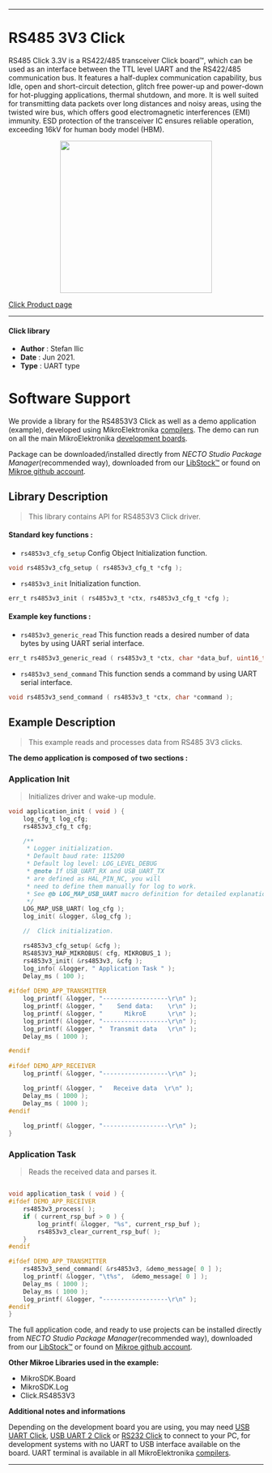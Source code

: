 
---
# RS485 3V3 Click

RS485 Click 3.3V is a RS422/485 transceiver Click board™, which can be used as an interface between the TTL level UART and the RS422/485 communication bus. It features a half-duplex communication capability, bus Idle, open and short-circuit detection, glitch free power-up and power-down for hot-plugging applications, thermal shutdown, and more. It is well suited for transmitting data packets over long distances and noisy areas, using the twisted wire bus, which offers good electromagnetic interferences (EMI) immunity. ESD protection of the transceiver IC ensures reliable operation, exceeding 16kV for human body model (HBM).

<p align="center">
  <img src="https://download.mikroe.com/images/click_for_ide/rs48533v_click.png" height=300px>
</p>

[Click Product page](https://www.mikroe.com/rs485-33v-click)

---


#### Click library

- **Author**        : Stefan Ilic
- **Date**          : Jun 2021.
- **Type**          : UART type


# Software Support

We provide a library for the RS4853V3 Click
as well as a demo application (example), developed using MikroElektronika
[compilers](https://www.mikroe.com/necto-studio).
The demo can run on all the main MikroElektronika [development boards](https://www.mikroe.com/development-boards).

Package can be downloaded/installed directly from *NECTO Studio Package Manager*(recommended way), downloaded from our [LibStock&trade;](https://libstock.mikroe.com) or found on [Mikroe github account](https://github.com/MikroElektronika/mikrosdk_click_v2/tree/master/clicks).

## Library Description

> This library contains API for RS4853V3 Click driver.

#### Standard key functions :

- `rs4853v3_cfg_setup` Config Object Initialization function.
```c
void rs4853v3_cfg_setup ( rs4853v3_cfg_t *cfg );
```

- `rs4853v3_init` Initialization function.
```c
err_t rs4853v3_init ( rs4853v3_t *ctx, rs4853v3_cfg_t *cfg );
```

#### Example key functions :

- `rs4853v3_generic_read` This function reads a desired number of data bytes by using UART serial interface.
```c
err_t rs4853v3_generic_read ( rs4853v3_t *ctx, char *data_buf, uint16_t max_len );
```

- `rs4853v3_send_command` This function sends a command by using UART serial interface.
```c
void rs4853v3_send_command ( rs4853v3_t *ctx, char *command );
```

## Example Description

> This example reads and processes data from RS485 3V3 clicks.

**The demo application is composed of two sections :**

### Application Init

> Initializes driver and wake-up module.

```c
void application_init ( void ) {
    log_cfg_t log_cfg;
    rs4853v3_cfg_t cfg;

    /** 
     * Logger initialization.
     * Default baud rate: 115200
     * Default log level: LOG_LEVEL_DEBUG
     * @note If USB_UART_RX and USB_UART_TX 
     * are defined as HAL_PIN_NC, you will 
     * need to define them manually for log to work. 
     * See @b LOG_MAP_USB_UART macro definition for detailed explanation.
     */
    LOG_MAP_USB_UART( log_cfg );
    log_init( &logger, &log_cfg );

    //  Click initialization.

    rs4853v3_cfg_setup( &cfg );
    RS4853V3_MAP_MIKROBUS( cfg, MIKROBUS_1 );
    rs4853v3_init( &rs4853v3, &cfg );
    log_info( &logger, " Application Task " );
    Delay_ms ( 100 );
    
#ifdef DEMO_APP_TRANSMITTER
    log_printf( &logger, "------------------\r\n" );
    log_printf( &logger, "    Send data:    \r\n" );
    log_printf( &logger, "      MikroE      \r\n" );
    log_printf( &logger, "------------------\r\n" );
    log_printf( &logger, "  Transmit data   \r\n" );
    Delay_ms ( 1000 );

#endif
    
#ifdef DEMO_APP_RECEIVER 
    log_printf( &logger, "------------------\r\n" );

    log_printf( &logger, "   Receive data  \r\n" );
    Delay_ms ( 1000 );
    Delay_ms ( 1000 );
#endif
        
    log_printf( &logger, "------------------\r\n" );
}

```

### Application Task

> Reads the received data and parses it.

```c

void application_task ( void ) {  
#ifdef DEMO_APP_RECEIVER 
    rs4853v3_process( );
    if ( current_rsp_buf > 0 ) {
        log_printf( &logger, "%s", current_rsp_buf );
        rs4853v3_clear_current_rsp_buf( );
    }
#endif 

#ifdef DEMO_APP_TRANSMITTER
    rs4853v3_send_command( &rs4853v3, &demo_message[ 0 ] );
    log_printf( &logger, "\t%s",  &demo_message[ 0 ] );
    Delay_ms ( 1000 );
    Delay_ms ( 1000 );
    log_printf( &logger, "------------------\r\n" ); 
#endif   
}

```


The full application code, and ready to use projects can be installed directly from *NECTO Studio Package Manager*(recommended way), downloaded from our [LibStock&trade;](https://libstock.mikroe.com) or found on [Mikroe github account](https://github.com/MikroElektronika/mikrosdk_click_v2/tree/master/clicks).

**Other Mikroe Libraries used in the example:**

- MikroSDK.Board
- MikroSDK.Log
- Click.RS4853V3

**Additional notes and informations**

Depending on the development board you are using, you may need
[USB UART Click](https://www.mikroe.com/usb-uart-click),
[USB UART 2 Click](https://www.mikroe.com/usb-uart-2-click) or
[RS232 Click](https://www.mikroe.com/rs232-click) to connect to your PC, for
development systems with no UART to USB interface available on the board. UART
terminal is available in all MikroElektronika
[compilers](https://shop.mikroe.com/compilers).

---
